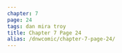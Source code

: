 ```yaml
---
chapter: 7
page: 24
tags: dan mira troy
title: Chapter 7 Page 24
alias: /dnwcomic/chapter-7-page-24/
---
```

